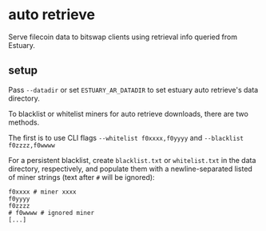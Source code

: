 # auto retrieve

Serve filecoin data to bitswap clients using retrieval info queried from
Estuary.

## setup

Pass `--datadir` or set `ESTUARY_AR_DATADIR` to set estuary auto retrieve's data
directory.

To blacklist or whitelist miners for auto retrieve downloads, there are two methods.

The first is to use CLI flags `--whitelist f0xxxx,f0yyyy` and `--blacklist
f0zzzz,f0wwww` 

For a persistent blacklist, create `blacklist.txt` or `whitelist.txt` in the
data directory, respectively, and populate them with a newline-separated listed
of miner strings (text after `#` will be ignored):

    f0xxxx # miner xxxx
    f0yyyy
    f0zzzz
    # f0wwww # ignored miner
    [...]